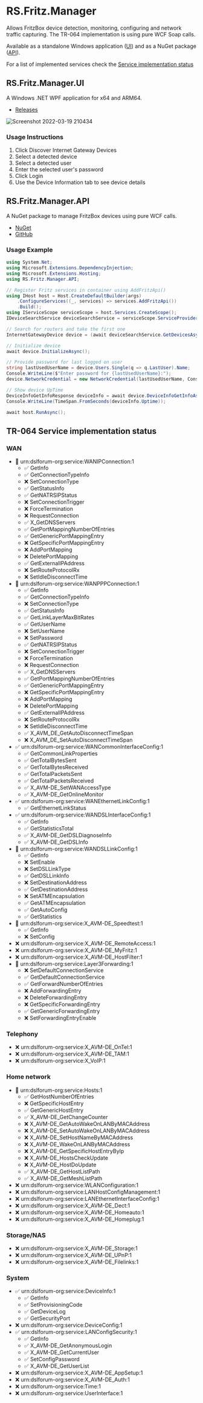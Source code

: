 # RS.Fritz.Manager
Allows FritzBox device detection, monitoring, configuring and network traffic capturing. The TR-064 implementation is using pure WCF Soap calls.

Available as a standalone Windows application ([UI](#rsfritzmanagerui)) and as a NuGet package ([API](#rsfritzmanagerapi)).

For a list of implemented services check the [Service implementation status](#service-implementation-status)


## RS.Fritz.Manager.UI
A Windows .NET WPF application for x64 and ARM64.

* [Releases](https://github.com/Rans4ckeR/RS.Fritz.Manager/releases)

![Screenshot 2022-03-19 210434](https://user-images.githubusercontent.com/25006126/159136777-0ab554b3-e196-45e0-ac98-b19e03fcbf87.png)

### Usage Instructions
1. Click Discover Internet Gateway Devices
2. Select a detected device
3. Select a detected user
4. Enter the selected user's password
5. Click Login
6. Use the Device Information tab to see device details

## RS.Fritz.Manager.API
A NuGet package to manage FritzBox devices using pure WCF calls.

* [NuGet](https://www.nuget.org/packages/RS.Fritz.Manager.API)
* [GitHub](https://github.com/Rans4ckeR/RS.Fritz.Manager/packages/1302526)

### Usage Example

```C#
using System.Net;
using Microsoft.Extensions.DependencyInjection;
using Microsoft.Extensions.Hosting;
using RS.Fritz.Manager.API;

// Register Fritz services in container using AddFritzApi()
using IHost host = Host.CreateDefaultBuilder(args)
    .ConfigureServices((_, services) => services.AddFritzApi())
    .Build();
using IServiceScope serviceScope = host.Services.CreateScope();
IDeviceSearchService deviceSearchService = serviceScope.ServiceProvider.GetRequiredService<IDeviceSearchService>();

// Search for routers and take the first one
InternetGatewayDevice device = (await deviceSearchService.GetDevicesAsync()).First();

// Initialize device
await device.InitializeAsync();

// Provide password for last logged on user
string lastUsedUserName = device.Users.Single(q => q.LastUser).Name;
Console.WriteLine($"Enter password for {lastUsedUserName}:");
device.NetworkCredential = new NetworkCredential(lastUsedUserName, Console.ReadLine());

// Show device UpTime
DeviceInfoGetInfoResponse deviceInfo = await device.DeviceInfoGetInfoAsync();
Console.WriteLine(TimeSpan.FromSeconds(deviceInfo.Uptime));

await host.RunAsync();
```

## TR-064 Service implementation status

### WAN
* 🔶 urn:dslforum-org:service:WANIPConnection:1
  * ✅ GetInfo
  * ✅ GetConnectionTypeInfo
  * ❌ SetConnectionType
  * ✅ GetStatusInfo
  * ✅ GetNATRSIPStatus
  * ❌ SetConnectionTrigger
  * ❌ ForceTermination
  * ❌ RequestConnection
  * ✅ X_GetDNSServers
  * ✅ GetPortMappingNumberOfEntries
  * ✅ GetGenericPortMappingEntry
  * ❌ GetSpecificPortMappingEntry
  * ❌ AddPortMapping
  * ❌ DeletePortMapping
  * ✅ GetExternalIPAddress
  * ❌ SetRouteProtocolRx
  * ❌ SetIdleDisconnectTime
* 🔶 urn:dslforum-org:service:WANPPPConnection:1
  * ✅ GetInfo
  * ✅ GetConnectionTypeInfo
  * ❌ SetConnectionType
  * ✅ GetStatusInfo
  * ✅ GetLinkLayerMaxBitRates
  * ✅ GetUserName
  * ❌ SetUserName
  * ❌ SetPassword
  * ✅ GetNATRSIPStatus
  * ❌ SetConnectionTrigger
  * ❌ ForceTermination
  * ❌ RequestConnection
  * ✅ X_GetDNSServers
  * ✅ GetPortMappingNumberOfEntries
  * ✅ GetGenericPortMappingEntry
  * ❌ GetSpecificPortMappingEntry
  * ❌ AddPortMapping
  * ❌ DeletePortMapping
  * ✅ GetExternalIPAddress
  * ❌ SetRouteProtocolRx
  * ❌ SetIdleDisconnectTime
  * ✅ X_AVM_DE_GetAutoDisconnectTimeSpan
  * ❌ X_AVM_DE_SetAutoDisconnectTimeSpan
* ✅ urn:dslforum-org:service:WANCommonInterfaceConfig:1
  * ✅ GetCommonLinkProperties
  * ✅ GetTotalBytesSent
  * ✅ GetTotalBytesReceived
  * ✅ GetTotalPacketsSent
  * ✅ GetTotalPacketsReceived
  * ✅ X_AVM-DE_SetWANAccessType
  * ✅ X_AVM-DE_GetOnlineMonitor
* ✅ urn:dslforum-org:service:WANEthernetLinkConfig:1
  * ✅ GetEthernetLinkStatus
* ✅ urn:dslforum-org:service:WANDSLInterfaceConfig:1
  * ✅ GetInfo
  * ✅ GetStatisticsTotal
  * ✅ X_AVM-DE_GetDSLDiagnoseInfo
  * ✅ X_AVM-DE_GetDSLInfo
* 🔶 urn:dslforum-org:service:WANDSLLinkConfig:1
  * ✅ GetInfo
  * ❌ SetEnable
  * ❌ SetDSLLinkType
  * ✅ GetDSLLinkInfo
  * ❌ SetDestinationAddress
  * ✅ GetDestinationAddress
  * ❌ SetATMEncapsulation
  * ✅ GetATMEncapsulation
  * ✅ GetAutoConfig
  * ✅ GetStatistics
* 🔶 urn:dslforum-org:service:X_AVM-DE_Speedtest:1
  * ✅ GetInfo
  * ❌ SetConfig
* ❌ urn:dslforum-org:service:X_AVM-DE_RemoteAccess:1
* ❌ urn:dslforum-org:service:X_AVM-DE_MyFritz:1
* ❌ urn:dslforum-org:service:X_AVM-DE_HostFilter:1
* 🔶 urn:dslforum-org:service:Layer3Forwarding:1
  * ❌ SetDefaultConnectionService
  * ✅ GetDefaultConnectionService
  * ✅ GetForwardNumberOfEntries
  * ❌ AddForwardingEntry
  * ❌ DeleteForwardingEntry
  * ❌ GetSpecificForwardingEntry
  * ✅ GetGenericForwardingEntry
  * ❌ SetForwardingEntryEnable

### Telephony
* ❌ urn:dslforum-org:service:X_AVM-DE_OnTel:1
* ❌ urn:dslforum-org:service:X_AVM-DE_TAM:1
* ❌ urn:dslforum-org:service:X_VoIP:1

### Home network
* 🔶 urn:dslforum-org:service:Hosts:1
  * ✅ GetHostNumberOfEntries
  * ❌ GetSpecificHostEntry
  * ✅ GetGenericHostEntry
  * ✅ X_AVM-DE_GetChangeCounter
  * ❌ X_AVM-DE_GetAutoWakeOnLANByMACAddress
  * ❌ X_AVM-DE_SetAutoWakeOnLANByMACAddress
  * ❌ X_AVM-DE_SetHostNameByMACAddress
  * ❌ X_AVM-DE_WakeOnLANByMACAddress
  * ❌ X_AVM-DE_GetSpecificHostEntryByIp
  * ❌ X_AVM-DE_HostsCheckUpdate
  * ❌ X_AVM-DE_HostDoUpdate
  * ✅ X_AVM-DE_GetHostListPath
  * ✅ X_AVM-DE_GetMeshListPath
* ❌ urn:dslforum-org:service:WLANConfiguration:1
* ❌ urn:dslforum-org:service:LANHostConfigManagement:1
* ❌ urn:dslforum-org:service:LANEthernetInterfaceConfig:1
* ❌ urn:dslforum-org:service:X_AVM-DE_Dect:1
* ❌ urn:dslforum-org:service:X_AVM-DE_Homeauto:1
* ❌ urn:dslforum-org:service:X_AVM-DE_Homeplug:1

### Storage/NAS
* ❌ urn:dslforum-org:service:X_AVM-DE_Storage:1
* ❌ urn:dslforum-org:service:X_AVM-DE_UPnP:1
* ❌ urn:dslforum-org:service:X_AVM-DE_Filelinks:1

### System
* ✅ urn:dslforum-org:service:DeviceInfo:1
  * ✅ GetInfo
  * ✅ SetProvisioningCode
  * ✅ GetDeviceLog
  * ✅ GetSecurityPort
* ❌ urn:dslforum-org:service:DeviceConfig:1
* ✅ urn:dslforum-org:service:LANConfigSecurity:1
  * ✅ GetInfo
  * ✅ X_AVM-DE_GetAnonymousLogin
  * ✅ X_AVM-DE_GetCurrentUser
  * ✅ SetConfigPassword
  * ✅ X_AVM-DE_GetUserList
* ❌ urn:dslforum-org:service:X_AVM-DE_AppSetup:1
* ❌ urn:dslforum-org:service:X_AVM-DE_Auth:1
* ❌ urn:dslforum-org:service:Time:1
* ❌ urn:dslforum-org:service:UserInterface:1
